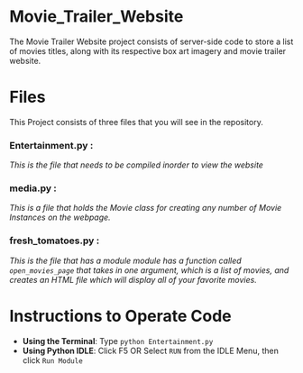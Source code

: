 # Movie_Trailer_Website
The Movie Trailer Website project consists of server-side code to store a list of movies titles, along with its respective box art imagery and movie trailer website.

# Files
This Project consists of three files that you will see in the repository. 
### Entertainment.py : 
_This is the file that needs to be compiled inorder to view the website_
### media.py : 
_This is a file that holds the Movie class for creating any number of Movie Instances on the webpage._
### fresh_tomatoes.py : 
_This is the file that has a module module has a function called `open_movies_page` that takes in one argument, which is a list of movies, 
and creates an HTML file which will display all of your favorite movies._

# Instructions to Operate Code
* **Using the Terminal**: 
  Type `python Entertainment.py`
* **Using Python IDLE**:
  Click F5 OR Select `RUN` from the IDLE Menu, then click `Run Module`
